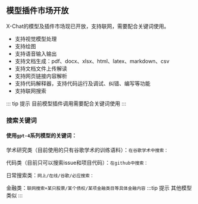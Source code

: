 ## 模型插件市场开放

X-Chat的模型及插件市场现已开放，支持联网，需要配合关键词使用。

- 支持视觉模型处理
- 支持绘图
- 支持语音输入输出
- 支持文档生成：pdf、docx、xlsx、html、latex、markdown、csv
- 支持文档文件上传解读
- 支持网页链接内容解析
- 支持代码解释器，支持代码运行及调试、纠错、编写等功能
- 支持联网搜索

::: tip 提示
目前模型插件调用需要配合关键词使用
:::

### 搜索关键词

#### 使用`gpt-4`系列模型的关键词：
学术研究类（目前使用的只有谷歌学术的训练语料）：`在谷歌学术中搜索：`

代码类（目前只可以搜索issue和项目代码）：`在github中搜索：`

日常搜索类：`网上/在线/谷歌/必应搜索：`

金融类：`联网搜索+某只股票/某个债权/某项金融类目等具体金融内容`
:::tip 提示
其他模型类似
:::